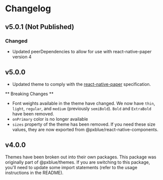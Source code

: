 # Changelog

## v5.0.1 (Not Published)

### Changed

-   Updated peerDependencies to allow for use with react-native-paper version 4

## v5.0.0

-   Updated theme to comply with the [react-native-paper](https://callstack.github.io/react-native-paper/theming.html) specification.

** Breaking Changes **

-   Font weights available in the theme have changed. We now have `thin`, `light`, `regular`, and `medium` (previously `semiBold`). `Bold` and `ExtraBold` have been removed.
-   `onPrimary` color is no longer available
-   `sizes` property of the theme has been removed. If you need these size values, they are now exported from @pxblue/react-native-components.

## v4.0.0

Themes have been broken out into their own packages. This package was originally part of @pxblue/themes. If you are switching to this package, you'll need to update some import statements (refer to the usage instructions in the README).
